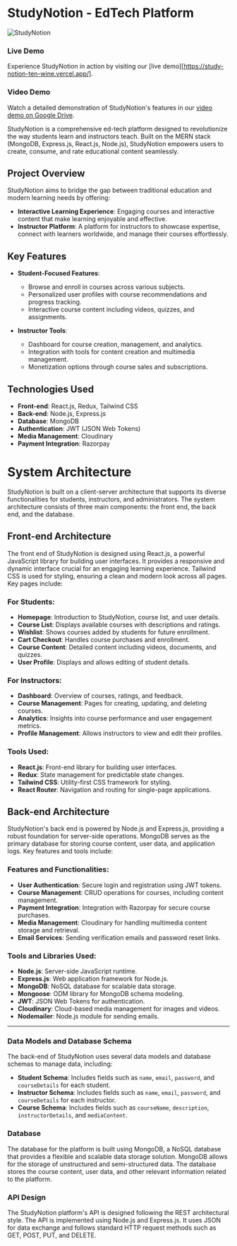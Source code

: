 # StudyNotion - EdTech Platform
![StudyNotion](https://github.com/Ojasdudooknale/Study-notion/assets/141921195/f2d7aa91-c813-47e8-9008-88be85a67b5e)

### Live Demo
Experience StudyNotion in action by visiting our [live demo][https://study-notion-ten-wine.vercel.app/].

### Video Demo
Watch a detailed demonstration of StudyNotion's features in our [video demo on Google Drive](https://drive.google.com).


StudyNotion is a comprehensive ed-tech platform designed to revolutionize the way students learn and instructors teach. Built on the MERN stack (MongoDB, Express.js, React.js, Node.js), StudyNotion empowers users to create, consume, and rate educational content seamlessly.

## Project Overview

StudyNotion aims to bridge the gap between traditional education and modern learning needs by offering:

- **Interactive Learning Experience**: Engaging courses and interactive content that make learning enjoyable and effective.
- **Instructor Platform**: A platform for instructors to showcase expertise, connect with learners worldwide, and manage their courses effortlessly.

## Key Features

- **Student-Focused Features**:
  - Browse and enroll in courses across various subjects.
  - Personalized user profiles with course recommendations and progress tracking.
  - Interactive course content including videos, quizzes, and assignments.

- **Instructor Tools**:
  - Dashboard for course creation, management, and analytics.
  - Integration with tools for content creation and multimedia management.
  - Monetization options through course sales and subscriptions.

## Technologies Used

- **Front-end**: React.js, Redux, Tailwind CSS
- **Back-end**: Node.js, Express.js
- **Database**: MongoDB
- **Authentication**: JWT (JSON Web Tokens)
- **Media Management**: Cloudinary
- **Payment Integration**: Razorpay

# System Architecture

StudyNotion is built on a client-server architecture that supports its diverse functionalities for students, instructors, and administrators. The system architecture consists of three main components: the front end, the back end, and the database.

## Front-end Architecture

The front end of StudyNotion is designed using React.js, a powerful JavaScript library for building user interfaces. It provides a responsive and dynamic interface crucial for an engaging learning experience. Tailwind CSS is used for styling, ensuring a clean and modern look across all pages. Key pages include:

### For Students:
- **Homepage**: Introduction to StudyNotion, course list, and user details.
- **Course List**: Displays available courses with descriptions and ratings.
- **Wishlist**: Shows courses added by students for future enrollment.
- **Cart Checkout**: Handles course purchases and enrollment.
- **Course Content**: Detailed content including videos, documents, and quizzes.
- **User Profile**: Displays and allows editing of student details.

### For Instructors:
- **Dashboard**: Overview of courses, ratings, and feedback.
- **Course Management**: Pages for creating, updating, and deleting courses.
- **Analytics**: Insights into course performance and user engagement metrics.
- **Profile Management**: Allows instructors to view and edit their profiles.

### Tools Used:
- **React.js**: Front-end library for building user interfaces.
- **Redux**: State management for predictable state changes.
- **Tailwind CSS**: Utility-first CSS framework for styling.
- **React Router**: Navigation and routing for single-page applications.

## Back-end Architecture

StudyNotion's back end is powered by Node.js and Express.js, providing a robust foundation for server-side operations. MongoDB serves as the primary database for storing course content, user data, and application logs. Key features and tools include:

### Features and Functionalities:
- **User Authentication**: Secure login and registration using JWT tokens.
- **Course Management**: CRUD operations for courses, including content management.
- **Payment Integration**: Integration with Razorpay for secure course purchases.
- **Media Management**: Cloudinary for handling multimedia content storage and retrieval.
- **Email Services**: Sending verification emails and password reset links.

### Tools and Libraries Used:
- **Node.js**: Server-side JavaScript runtime.
- **Express.js**: Web application framework for Node.js.
- **MongoDB**: NoSQL database for scalable data storage.
- **Mongoose**: ODM library for MongoDB schema modeling.
- **JWT**: JSON Web Tokens for authentication.
- **Cloudinary**: Cloud-based media management for images and videos.
- **Nodemailer**: Node.js module for sending emails.

---

### Data Models and Database Schema

The back-end of StudyNotion uses several data models and database schemas to manage data, including:

- **Student Schema**: Includes fields such as `name`, `email`, `password`, and `courseDetails` for each student.
- **Instructor Schema**: Includes fields such as `name`, `email`, `password`, and `courseDetails` for each instructor.
- **Course Schema**: Includes fields such as `courseName`, `description`, `instructorDetails`, and `mediaContent`.

### Database

The database for the platform is built using MongoDB, a NoSQL database that provides a flexible and scalable data storage solution. MongoDB allows for the storage of unstructured and semi-structured data. The database stores the course content, user data, and other relevant information related to the platform.


### API Design

The StudyNotion platform's API is designed following the REST architectural style. The API is implemented using Node.js and Express.js. It uses JSON for data exchange and follows standard HTTP request methods such as GET, POST, PUT, and DELETE.



